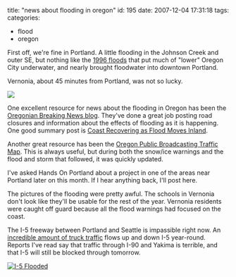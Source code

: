 title: "news about flooding in oregon"
id: 195
date: 2007-12-04 17:31:18
tags: 
categories: 
- flood
- oregon

First off, we're fine in Portland. A little flooding in the Johnson Creek and outer SE, but nothing like the [1996 floods](http://en.wikipedia.org/wiki/Willamette_Valley_Flood_of_1996) that put much of "lower" Oregon City underwater, and nearly brought floodwater into downtown Portland. 

Vernonia, about 45 minutes from Portland, was not so lucky.

[![](http://farm3.static.flickr.com/2279/2087644688_192c61026d.jpg?v=0)](http://www.flickr.com/photos/theoregonian/2087644688/)

One excellent resource for news about the flooding in Oregon has been the [Oregonian Breaking News blog](http://blog.oregonlive.com/breakingnews/). They've done a great job posting road closures and information about the effects of flooding as it is happening. One good summary post is [Coast Recovering as Flood Moves Inland](http://blog.oregonlive.com/breakingnews/2007/12/coast_recovering_as_floods_mov.html).

Another great resource has been the [Oregon Public Broadcasting Traffic Map](http://news.opb.org/traffic/). This is always useful, but during both the snow/ice warnings and the flood and storm that followed, it was quickly updated. 

I've asked Hands On Portland about a project in one of the areas near Portland later on this month. If I hear anything back, I'll post here. 

The pictures of the flooding were pretty awful. The schools in Vernonia don't look like they'll be usable for the rest of the year.  Vernonia residents were caught off guard because all the flood warnings had focused on the coast. 

The I-5 freeway between Portland and Seattle is impassible right now. An [incredible amount of truck traffic](http://www.fhwa.dot.gov/pressroom/fsi5.htm) flows up and down I-5 year-round. Reports I've read say that traffic through I-90 and Yakima is terrible, and that I-5 will still be blocked through tomorrow. 

[![I-5 Flooded](http://www.chesnok.com/daily/wp-content/uploads/2007/12/2087648850_e7a71512d7.jpg)](http://www.flickr.com/photos/wsdot/2087648850/in/photostream/ "I-5 Flooded")
